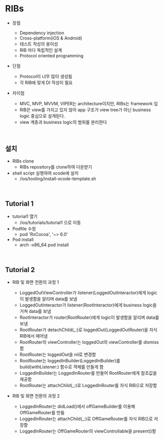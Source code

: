 # RIBs

- 장점
    - Dependency injection
    - Cross-platform(iOS & Android)
    - 테스트 작성의 용이성
    - RIB 마다 독립적인 설계
    - Protocol oriented programming

- 단점
    - Protocol이 너무 많이 생성됨
    - 각 RIB에 맞게 DI 작성이 필요

- 차이점
    - MVC, MVP, MVVM, VIPER는 architecture이지만, RIBs는 framework 임
    - RIB은 view를 가지고 있지 않아 app 구조가 view tree가 아닌 business logic 중심으로 설계된다.
    - view 계층과 business logic의 범위를 분리한다

<br>

## 설치

- RIBs clone
    - RIBs repository를 clone하여 다운받기
- shell script 실행하여 xcode에 설치
    - <RIBs path>/ios/tooling/install-xcode-template.sh

<br>

## Tutorial 1

- tutorial1 열기
    - <RIBs path>/ios/tutorials/tutorial1 으로 이동
- Podfile 수정
    - pod 'RxCocoa', '~> 6.0'
- Pod install
    - arch -x86_64 pod install

<br>

## Tutorial 2

- RIB 및 화면 전환의 과정 1
    - LoggedOutViewController가 listener(LoggedOutInteractor)에게 logic이 발생함을 알리며 data를 보냄
    - LoggedOutInteractor가 listener(RootInteractor)에게 business logic을 거쳐 data를 보냄
    - RootInteractor가 router(RootRouter)에게 logic이 발생함을 알리며 data를 보냄
    - RootRouter가 detachChild(_:)로 loggedOut(LoggedOutRouter)을 자식 RIB에서 떼어냄
    - RootRouter의 viewController는 loggedOut의 viewController를 dismiss 함
    - RootRouter는 loggedOut을 nil로 변경함
    - RootRouter는 loggedInBuilder(LoggedInBuilder)를 build(withListener:) 함수로 객체를 만들게 함
    - LoggedInBuilder는 LoggedInRouter를 만들어 RootRouter에게 참조값을 제공함
    - RootRouter는 attachChild(_:)로 LoggedInRouter를 자식 RIB으로 저장함

- RIB 및 화면 전환의 과정 2
    - LoggedInRouter는 didLoad()에서 offGameBuilder를 이용해 OffGameRouter를 만듦
    - LoggedInRouter는 attachChild(_:)로 OffGameRouter를 자식 RIB으로 저장함
    - LoggedInRouter는 OffGameRouter의 viewControllable을 present()함
